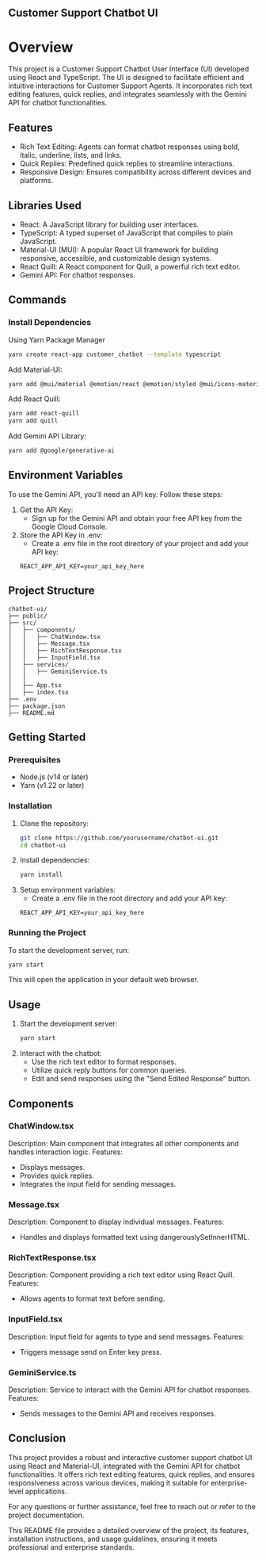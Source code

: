 ## Customer Support Chatbot UI
# Overview
This project is a Customer Support Chatbot User Interface (UI) developed using React and TypeScript. The UI is designed to facilitate efficient and intuitive interactions for Customer Support Agents. It incorporates rich text editing features, quick replies, and integrates seamlessly with the Gemini API for chatbot functionalities.

## Features
- Rich Text Editing: Agents can format chatbot responses using bold, italic, underline, lists, and links.
- Quick Replies: Predefined quick replies to streamline interactions.
- Responsive Design: Ensures compatibility across different devices and platforms.

## Libraries Used
- React: A JavaScript library for building user interfaces.
- TypeScript: A typed superset of JavaScript that compiles to plain JavaScript.
- Material-UI (MUI): A popular React UI framework for building responsive, accessible, and customizable design systems.
- React Quill: A React component for Quill, a powerful rich text editor.
- Gemini API: For chatbot responses.

## Commands
### Install Dependencies
Using Yarn Package Manager

```bash
yarn create react-app customer_chatbot --template typescript
```

Add Material-UI:

```bash
yarn add @mui/material @emotion/react @emotion/styled @mui/icons-material 
```

Add React Quill:

```bash
yarn add react-quill
yarn add quill
```

Add Gemini API Library:

```bash
yarn add @google/generative-ai
```

## Environment Variables
To use the Gemini API, you'll need an API key. Follow these steps:

1. Get the API Key:
    - Sign up for the Gemini API and obtain your free API key from the Google Cloud Console.
2. Store the API Key in .env:
    - Create a .env file in the root directory of your project and add your API key:
    ```env
    REACT_APP_API_KEY=your_api_key_here
    ```

## Project Structure
```
chatbot-ui/
├── public/
├── src/
│   ├── components/
│   │   ├── ChatWindow.tsx
│   │   ├── Message.tsx
│   │   ├── RichTextResponse.tsx
│   │   ├── InputField.tsx
│   ├── services/
│   │   ├── GeminiService.ts
│   │    
│   ├── App.tsx
│   ├── index.tsx
├── .env
├── package.json
├── README.md
```

## Getting Started
### Prerequisites
- Node.js (v14 or later)
- Yarn (v1.22 or later)

### Installation
1. Clone the repository:
    ```bash
    git clone https://github.com/yourusername/chatbot-ui.git
    cd chatbot-ui
    ```
2. Install dependencies:
    ```bash
    yarn install
    ```
3. Setup environment variables:
    - Create a .env file in the root directory and add your API key:
    ```env
    REACT_APP_API_KEY=your_api_key_here
    ```

### Running the Project
To start the development server, run:
```bash
yarn start
```
This will open the application in your default web browser.

## Usage
1. Start the development server:
    ```bash
    yarn start
    ```
2. Interact with the chatbot:
    - Use the rich text editor to format responses.
    - Utilize quick reply buttons for common queries.
    - Edit and send responses using the "Send Edited Response" button.

## Components
### ChatWindow.tsx
Description: Main component that integrates all other components and handles interaction logic.
Features:
- Displays messages.
- Provides quick replies.
- Integrates the input field for sending messages.

### Message.tsx
Description: Component to display individual messages.
Features:
- Handles and displays formatted text using dangerouslySetInnerHTML.

### RichTextResponse.tsx
Description: Component providing a rich text editor using React Quill.
Features:
- Allows agents to format text before sending.

### InputField.tsx
Description: Input field for agents to type and send messages.
Features:
- Triggers message send on Enter key press.

### GeminiService.ts
Description: Service to interact with the Gemini API for chatbot responses.
Features:
- Sends messages to the Gemini API and receives responses.
 

## Conclusion
This project provides a robust and interactive customer support chatbot UI using React and Material-UI, integrated with the Gemini API for chatbot functionalities. It offers rich text editing features, quick replies, and ensures responsiveness across various devices, making it suitable for enterprise-level applications.

For any questions or further assistance, feel free to reach out or refer to the project documentation.

This README file provides a detailed overview of the project, its features, installation instructions, and usage guidelines, ensuring it meets professional and enterprise standards.